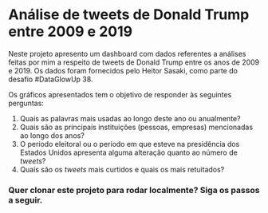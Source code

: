 # Análise de tweets de Donald Trump entre 2009 e 2019

Neste projeto apresento um dashboard com dados referentes a análises feitas por mim a respeito de tweets de Donald Trump entre os anos de 2009 e 2019. Os dados foram fornecidos pelo Heitor Sasaki, como parte do desafio #DataGlowUp 38. 

Os gráficos apresentados tem o objetivo de responder às seguintes perguntas: 

1. Quais as palavras mais usadas ao longo deste ano ou anualmente?
2. Quais são as principais instituições (pessoas, empresas) mencionadas ao longo dos anos?
3. O período eleitoral ou o período em que esteve  na presidência dos Estados Unidos apresenta alguma alteração quanto ao número de *tweets*?
4. Quais são os *tweets* mais curtidos e quais os mais retuitados?



### Quer clonar este projeto para rodar localmente? Siga os passos a seguir.



